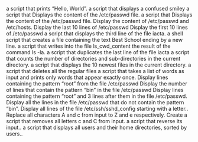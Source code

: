  a script that prints “Hello, World”. 
a script that displays a confused smiley
a script that Displays the content of the /etc/passwd file.
a script that Displays the content of the /etc/passwd file.
Display the content of /etc/passwd and /etc/hosts.
Display the last 10 lines of /etc/passwd
Display the first 10 lines of /etc/passwd
 a script that displays the third line of the file iacta.
a shell script that creates a file containing the text Best School ending by a new line.
a script that writes into the file ls_cwd_content the result of the command ls -la.
a script that duplicates the last line of the file iacta
 a script that counts the number of directories and sub-directories in the current directory.
a script that displays the 10 newest files in the current directory.
a script that deletes all the regular files
 a script that takes a list of words as input and prints only words that appear exactly once.
Display lines containing the pattern “root” from the file /etc/passwd
Display the number of lines that contain the pattern “bin” in the file /etc/passwd
Display lines containing the pattern “root” and 3 lines after them in the file /etc/passwd.
Display all the lines in the file /etc/passwd that do not contain the pattern “bin”.
Display all lines of the file /etc/ssh/sshd_config starting with a letter..
Replace all characters A and c from input to Z and e respectively.
Create a script that removes all letters c and C from input.
 a script that reverse its input..
a script that displays all users and their home directories, sorted by users..

